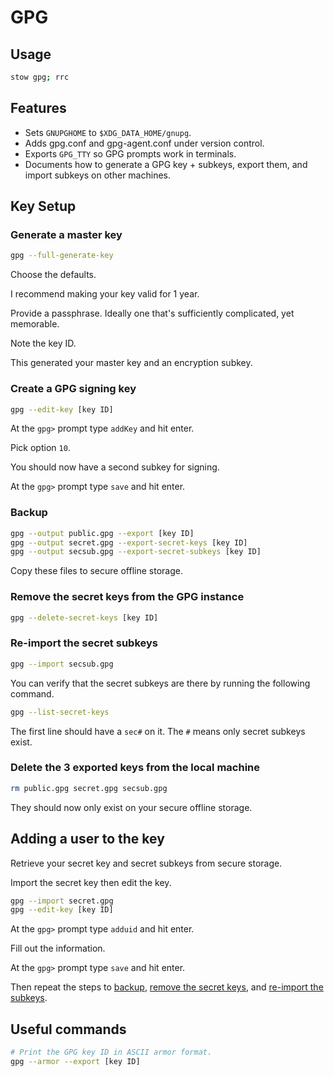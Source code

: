 # GPG

## Usage

```sh
stow gpg; rrc
```

## Features

- Sets `GNUPGHOME` to `$XDG_DATA_HOME/gnupg`.
- Adds gpg.conf and gpg-agent.conf under version control.
- Exports `GPG_TTY` so GPG prompts work in terminals.
- Documents how to generate a GPG key + subkeys,
  export them,
  and import subkeys on other machines.

## Key Setup

### Generate a master key

```sh
gpg --full-generate-key
```

Choose the defaults.

I recommend making your key valid for 1 year.

Provide a passphrase.
Ideally one that's sufficiently complicated,
yet memorable.

Note the key ID.

This generated your master key
and an encryption subkey.

### Create a GPG signing key

```sh
gpg --edit-key [key ID]
```

At the `gpg>` prompt type `addKey` and hit enter.

Pick option `10`.

You should now have a second subkey for signing.

At the `gpg>` prompt type `save` and hit enter.

### Backup

```sh
gpg --output public.gpg --export [key ID]
gpg --output secret.gpg --export-secret-keys [key ID]
gpg --output secsub.gpg --export-secret-subkeys [key ID]
```

Copy these files to secure offline storage.

### Remove the secret keys from the GPG instance

```sh
gpg --delete-secret-keys [key ID]
```

### Re-import the secret subkeys

```sh
gpg --import secsub.gpg
```

You can verify that the secret subkeys are there by running the following command.

```sh
gpg --list-secret-keys
```

The first line should have a `sec#` on it.
The `#` means only secret subkeys exist.

### Delete the 3 exported keys from the local machine

```sh
rm public.gpg secret.gpg secsub.gpg
```

They should now only exist on your secure offline storage.

## Adding a user to the key

Retrieve your secret key and secret subkeys from secure storage.

Import the secret key
then edit the key.

```sh
gpg --import secret.gpg
gpg --edit-key [key ID]
```

At the `gpg>` prompt type `adduid` and hit enter.

Fill out the information.

At the `gpg>` prompt type `save` and hit enter.

Then repeat the steps to
[backup](#backup),
[remove the secret keys](#remove-the-secret-keys-from-the-gpg-instance),
and [re-import the subkeys](#re-import-the-secret-subkeys).

## Useful commands

```sh
# Print the GPG key ID in ASCII armor format.
gpg --armor --export [key ID]
```
